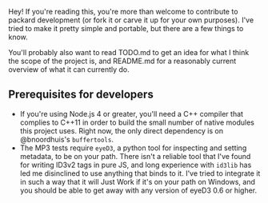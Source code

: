 Hey! If you're reading this, you're more than welcome to contribute to packard
development (or fork it or carve it up for your own purposes).  I've tried to
make it pretty simple and portable, but there are a few things to know.

You'll probably also want to read TODO.md to get an idea for what I think the
scope of the project is, and README.md for a reasonably current overview of
what it can currently do.

## Prerequisites for developers

- If you're using Node.js 4 or greater, you'll need a C++ compiler that
  complies to C++11 in order to build the small number of native modules this
  project uses. Right now, the only direct dependency is on @bnoordhuis's
  `buffertools`.
- The MP3 tests require `eyeD3`, a python tool for inspecting and setting
  metadata, to be on your path. There isn't a reliable tool that I've found for
  writing ID3v2 tags in pure JS, and long experience with `id3lib` has led me
  disinclined to use anything that binds to it. I've tried to integrate it in
  such a way that it will Just Work if it's on your path on Windows, and you
  should be able to get away with any version of eyeD3 0.6 or higher.
